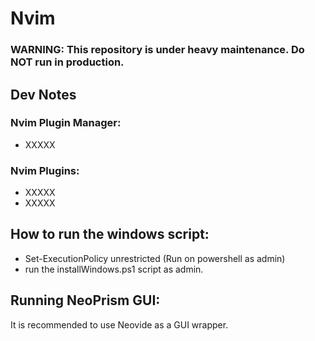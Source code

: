 # Nvim

### WARNING: This repository is under heavy maintenance. Do NOT run in production.

## Dev Notes

### Nvim Plugin Manager:

- XXXXX

### Nvim Plugins:

- XXXXX
- XXXXX

## How to run the windows script:

- Set-ExecutionPolicy unrestricted (Run on powershell as admin)
- run the installWindows.ps1 script as admin.

## Running NeoPrism GUI:
It is recommended to use Neovide as a GUI wrapper.
